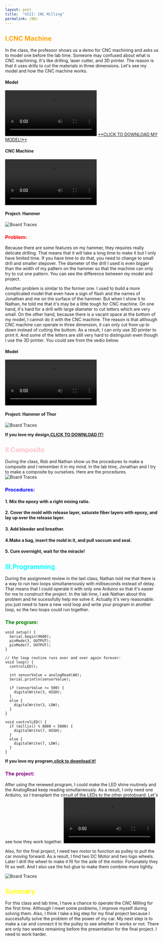 ```yaml
---
layout: post
title:  "VIII: CNC Milling"
permalink: /08/
---
```


<h2 style="color:Orange;"> I.CNC Machine</h2>
In the class, the professor shows us a demo for CNC machining and asks us to model one before the lab time. Someone may confused about what is CNC machining. It's like drilling, laser cutter, and 3D printer. The reason is that it uses drills to cut the materials in three dimensions. Let's see my model and how the CNC machine works.

#### Model
<video controls>
	<source src="HAM.mp4" type="video/mp4">
</video>
<a href='Hammer.stl' download>**CLICK TO DOWNLOAD MY MODEL!**</a>

#### CNC Machine
<video controls>
	<source src="CNC.mp4" type="video/mp4">
</video>

#### Project: Hammer
<img src="CNC H.jpeg" alt="Board Traces">

<h3 style="color:Red;"> Problem:</h3>
Because there are some features on my hammer, they requires really delicate drilling. That means that it will take a long time to make it but I only have limited time. If you have time to do that, you need to change to small drill and smaller stepover. The diameter of the drill I used is even bigger than the width of my pattern on the hammer so that the machine can only try to cut one pattern. You can see the difference between my model and project.

Another problem is similar to the former one. I used to build a more complicated model that even have a sign of flash and the names of Jonathan and me on the surface of the hammer. But when I show it to Nathan, he told me that it's may be a little tough for CNC machine. On one hand, it's hard for a drill with large diameter to cut letters which are very small. On the other hand, because there is a vacant space at the bottom of my model, I cannot do it with the CNC machine. The reason is that although CNC machine can operate in three dimension, it can only cut from up to down instead of cutting the buttom. As a result, I can only use 3D printer to print it. And some of the letters are still very hard to distinguish even though I use the 3D printer. You could see from the vedio below. 

#### Model
<video controls>
	<source src="Thor.mp4" type="video/mp4">
</video>

#### Project: Hammer of Thor
<img src="3D.jpeg" alt="Board Traces">

**If you love my design,**<a href='Thor.stl' download>**CLICK TO DOWNLOAD IT!**</a>

<h2 style="color:Pink;"> II.Composite</h2>
During the class, Rob and Nathan show us the procedures to make a composite and I remember it in my mind. In the lab time, Jonathan and I try to make a composite by ourselves. Here are the procedures.
<img src="Com.jpeg" alt="Board Traces">

<h3 style="color:Blue"> Procedures:</h3>

#### 1. Mix the epoxy with a right mixing ratio.
#### 2. Cover the mold with release layer, saturate fiber layers with epoxy, and lay up over the release layer.
#### 3. Add bleeder and breather.
#### 4.Make a bag, insert the mold in it, and pull vaccum and seal.
#### 5. Cure overnight, wait for the miracle!

<h2 style="color:Aqua;"> III.Programming</h2>
During the assignment review in the last class, Nathan told me that there is a way to run two loops simultanenously with milliseconds instead of delay. That means that I could operate it with only one Arduino so that it's easier for me to construct the project. In the lab time, I ask Nathan about this problem and he sucessfully help me solve it. Actually it's very reasonable: you just need to have a new void loop and write your program in another loop, so the two loops could run together. 

<h3 style="color:Green;"> The program:</h3>

```
void setup() {
  Serial.begin(9600);
  pinMode(3, OUTPUT);
  pinMode(7, OUTPUT);
}

// the loop routine runs over and over again forever:
void loop() {
  controlLED();
  
  int sensorValue = analogRead(A0);
  Serial.println(sensorValue);

  if (sensorValue >= 500) {
    digitalWrite(3, HIGH);
  }
  else {
    digitalWrite(3, LOW);
  }
}

void controlLED() {
  if (millis() % 8000 < 5000) {
    digitalWrite(7, HIGH);
  }
  else {
    digitalWrite(7, LOW);
  }
}
```
**If you love my program,**<a href='Multi-tasking.ino' download>**click to download it!**</a>

<h3 style="color:Purple;"> The project:</h3>
After using the renewed program, I could make the LED shine routinely and the AnalogRead keep reading simultaneously. As a result, I only need one Arduino, so I transplant the circuit of the LEDs to the other protoboard. Let's see how they work together.

<video controls>
	<source src="DCLED.mp4" type="video/mp4">
</video>

Also, for the final project, I need two motor to function as pulley to pull the car moving forward. As a result, I find two DC Motor and two logo wheels. Later I drill the wheel to make it fit for the axle of the motor. Fortunately they fit so well. And I also use the hot glue to make them combine more tightly.

<img src="DC.jpeg" alt="Board Traces">

<h2 style="color:Yellow;"> Summary</h2>
For this class and lab time, I have a chance to operate the CNC Milling for the first time. Although I meet some problems, I improve myself during solving them. Also, I think I take a big step for my final project because I successfully solve the problem of the power of my car. My next step is to make a car and connect it to the pulley to see whether it works or not. There are only two weeks remaining before the presentation for the final project. I need to work harder.







